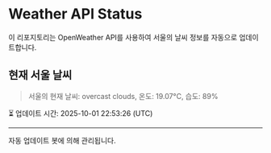 
# Weather API Status

이 리포지토리는 OpenWeather API를 사용하여 서울의 날씨 정보를 자동으로 업데이트합니다.

## 현재 서울 날씨
> 서울의 현재 날씨: overcast clouds, 온도: 19.07°C, 습도: 89%

⏳ 업데이트 시간: 2025-10-01 22:53:26 (UTC)

---
자동 업데이트 봇에 의해 관리됩니다.
